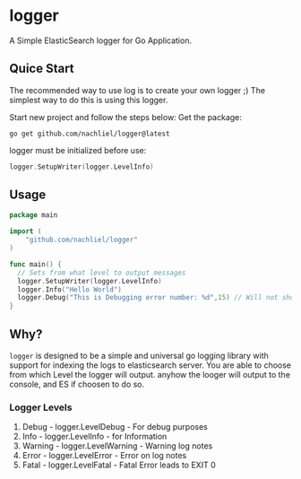 # logger

A Simple ElasticSearch logger for Go Application.

## Quice Start

The recommended way to use log is to create your own logger ;)
The simplest way to do this is using this logger.

Start new project and follow the steps below:
Get the package:
```
go get github.com/nachliel/logger@latest
```
logger must be initialized before use:
``` go
logger.SetupWriter(logger.LevelInfo)
```

## Usage ##

```go
package main

import (
	"github.com/nachliel/logger"
)

func main() {
  // Sets from what level to output messages
  logger.SetupWriter(logger.LevelInfo)
  logger.Info("Hello World")
  logger.Debug("This is Debugging error number: %d",15) // Will not show, due to choosen level Info.
}
```

## Why?
`logger` is designed to be a simple and universal go logging library with
support for indexing the logs to elasticsearch server. You are able to choose from which 
Level the logger will output. anyhow the looger will output to the console, and ES if 
choosen to do so.

### Logger Levels ###
1. Debug - logger.LevelDebug  - For debug purposes
2. Info - logger.LevelInfo	- for Information
3. Warning - logger.LevelWarning	- Warning log notes
4. Error - logger.LevelError	- Error on log notes
5. Fatal - logger.LevelFatal	- Fatal Error leads to EXIT 0
